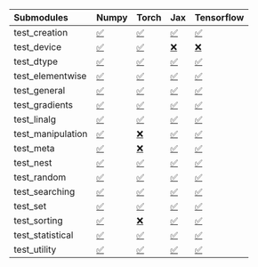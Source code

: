 | Submodules        | Numpy                                                                                                                           | Torch                                                                                                                           | Jax                                                                                                                             | Tensorflow                                                                                                                      |
|:------------------|:--------------------------------------------------------------------------------------------------------------------------------|:--------------------------------------------------------------------------------------------------------------------------------|:--------------------------------------------------------------------------------------------------------------------------------|:--------------------------------------------------------------------------------------------------------------------------------|
| test_creation     | <a href="https://github.com/unifyai/ivy/runs/7881886590?check_suite_focus=true" rel="noopener noreferrer" target="_blank">✅</a> | <a href="https://github.com/unifyai/ivy/runs/7881889155?check_suite_focus=true" rel="noopener noreferrer" target="_blank">✅</a> | <a href="https://github.com/unifyai/ivy/runs/7881892046?check_suite_focus=true" rel="noopener noreferrer" target="_blank">✅</a> | <a href="https://github.com/unifyai/ivy/runs/7881894952?check_suite_focus=true" rel="noopener noreferrer" target="_blank">✅</a> |
| test_device       | <a href="https://github.com/unifyai/ivy/runs/7881886766?check_suite_focus=true" rel="noopener noreferrer" target="_blank">✅</a> | <a href="https://github.com/unifyai/ivy/runs/7881889302?check_suite_focus=true" rel="noopener noreferrer" target="_blank">✅</a> | <a href="https://github.com/unifyai/ivy/runs/7881892281?check_suite_focus=true" rel="noopener noreferrer" target="_blank">❌</a> | <a href="https://github.com/unifyai/ivy/runs/7881895090?check_suite_focus=true" rel="noopener noreferrer" target="_blank">❌</a> |
| test_dtype        | <a href="https://github.com/unifyai/ivy/runs/7881886909?check_suite_focus=true" rel="noopener noreferrer" target="_blank">✅</a> | <a href="https://github.com/unifyai/ivy/runs/7881889452?check_suite_focus=true" rel="noopener noreferrer" target="_blank">✅</a> | <a href="https://github.com/unifyai/ivy/runs/7881892446?check_suite_focus=true" rel="noopener noreferrer" target="_blank">✅</a> | <a href="https://github.com/unifyai/ivy/runs/7881895228?check_suite_focus=true" rel="noopener noreferrer" target="_blank">✅</a> |
| test_elementwise  | <a href="https://github.com/unifyai/ivy/runs/7881887073?check_suite_focus=true" rel="noopener noreferrer" target="_blank">✅</a> | <a href="https://github.com/unifyai/ivy/runs/7881889589?check_suite_focus=true" rel="noopener noreferrer" target="_blank">✅</a> | <a href="https://github.com/unifyai/ivy/runs/7881892665?check_suite_focus=true" rel="noopener noreferrer" target="_blank">✅</a> | <a href="https://github.com/unifyai/ivy/runs/7881895399?check_suite_focus=true" rel="noopener noreferrer" target="_blank">✅</a> |
| test_general      | <a href="https://github.com/unifyai/ivy/runs/7881887244?check_suite_focus=true" rel="noopener noreferrer" target="_blank">✅</a> | <a href="https://github.com/unifyai/ivy/runs/7881889754?check_suite_focus=true" rel="noopener noreferrer" target="_blank">✅</a> | <a href="https://github.com/unifyai/ivy/runs/7881892840?check_suite_focus=true" rel="noopener noreferrer" target="_blank">✅</a> | <a href="https://github.com/unifyai/ivy/runs/7881895554?check_suite_focus=true" rel="noopener noreferrer" target="_blank">✅</a> |
| test_gradients    | <a href="https://github.com/unifyai/ivy/runs/7881887422?check_suite_focus=true" rel="noopener noreferrer" target="_blank">✅</a> | <a href="https://github.com/unifyai/ivy/runs/7881889923?check_suite_focus=true" rel="noopener noreferrer" target="_blank">✅</a> | <a href="https://github.com/unifyai/ivy/runs/7881893019?check_suite_focus=true" rel="noopener noreferrer" target="_blank">✅</a> | <a href="https://github.com/unifyai/ivy/runs/7881895745?check_suite_focus=true" rel="noopener noreferrer" target="_blank">✅</a> |
| test_linalg       | <a href="https://github.com/unifyai/ivy/runs/7881887569?check_suite_focus=true" rel="noopener noreferrer" target="_blank">✅</a> | <a href="https://github.com/unifyai/ivy/runs/7881890094?check_suite_focus=true" rel="noopener noreferrer" target="_blank">✅</a> | <a href="https://github.com/unifyai/ivy/runs/7881893207?check_suite_focus=true" rel="noopener noreferrer" target="_blank">✅</a> | <a href="https://github.com/unifyai/ivy/runs/7881895912?check_suite_focus=true" rel="noopener noreferrer" target="_blank">✅</a> |
| test_manipulation | <a href="https://github.com/unifyai/ivy/runs/7881887701?check_suite_focus=true" rel="noopener noreferrer" target="_blank">✅</a> | <a href="https://github.com/unifyai/ivy/runs/7881890259?check_suite_focus=true" rel="noopener noreferrer" target="_blank">❌</a> | <a href="https://github.com/unifyai/ivy/runs/7881893393?check_suite_focus=true" rel="noopener noreferrer" target="_blank">✅</a> | <a href="https://github.com/unifyai/ivy/runs/7881896086?check_suite_focus=true" rel="noopener noreferrer" target="_blank">✅</a> |
| test_meta         | <a href="https://github.com/unifyai/ivy/runs/7881887846?check_suite_focus=true" rel="noopener noreferrer" target="_blank">✅</a> | <a href="https://github.com/unifyai/ivy/runs/7881890423?check_suite_focus=true" rel="noopener noreferrer" target="_blank">❌</a> | <a href="https://github.com/unifyai/ivy/runs/7881893540?check_suite_focus=true" rel="noopener noreferrer" target="_blank">✅</a> | <a href="https://github.com/unifyai/ivy/runs/7881896238?check_suite_focus=true" rel="noopener noreferrer" target="_blank">✅</a> |
| test_nest         | <a href="https://github.com/unifyai/ivy/runs/7881887978?check_suite_focus=true" rel="noopener noreferrer" target="_blank">✅</a> | <a href="https://github.com/unifyai/ivy/runs/7881890563?check_suite_focus=true" rel="noopener noreferrer" target="_blank">✅</a> | <a href="https://github.com/unifyai/ivy/runs/7881893732?check_suite_focus=true" rel="noopener noreferrer" target="_blank">✅</a> | <a href="https://github.com/unifyai/ivy/runs/7881896401?check_suite_focus=true" rel="noopener noreferrer" target="_blank">✅</a> |
| test_random       | <a href="https://github.com/unifyai/ivy/runs/7881888159?check_suite_focus=true" rel="noopener noreferrer" target="_blank">✅</a> | <a href="https://github.com/unifyai/ivy/runs/7881890749?check_suite_focus=true" rel="noopener noreferrer" target="_blank">✅</a> | <a href="https://github.com/unifyai/ivy/runs/7881893928?check_suite_focus=true" rel="noopener noreferrer" target="_blank">✅</a> | <a href="https://github.com/unifyai/ivy/runs/7881896597?check_suite_focus=true" rel="noopener noreferrer" target="_blank">✅</a> |
| test_searching    | <a href="https://github.com/unifyai/ivy/runs/7881888345?check_suite_focus=true" rel="noopener noreferrer" target="_blank">✅</a> | <a href="https://github.com/unifyai/ivy/runs/7881890949?check_suite_focus=true" rel="noopener noreferrer" target="_blank">✅</a> | <a href="https://github.com/unifyai/ivy/runs/7881894113?check_suite_focus=true" rel="noopener noreferrer" target="_blank">✅</a> | <a href="https://github.com/unifyai/ivy/runs/7881896772?check_suite_focus=true" rel="noopener noreferrer" target="_blank">✅</a> |
| test_set          | <a href="https://github.com/unifyai/ivy/runs/7881888495?check_suite_focus=true" rel="noopener noreferrer" target="_blank">✅</a> | <a href="https://github.com/unifyai/ivy/runs/7881891095?check_suite_focus=true" rel="noopener noreferrer" target="_blank">✅</a> | <a href="https://github.com/unifyai/ivy/runs/7881894300?check_suite_focus=true" rel="noopener noreferrer" target="_blank">✅</a> | <a href="https://github.com/unifyai/ivy/runs/7881897016?check_suite_focus=true" rel="noopener noreferrer" target="_blank">✅</a> |
| test_sorting      | <a href="https://github.com/unifyai/ivy/runs/7881888656?check_suite_focus=true" rel="noopener noreferrer" target="_blank">✅</a> | <a href="https://github.com/unifyai/ivy/runs/7881891274?check_suite_focus=true" rel="noopener noreferrer" target="_blank">❌</a> | <a href="https://github.com/unifyai/ivy/runs/7881894437?check_suite_focus=true" rel="noopener noreferrer" target="_blank">✅</a> | <a href="https://github.com/unifyai/ivy/runs/7881897232?check_suite_focus=true" rel="noopener noreferrer" target="_blank">✅</a> |
| test_statistical  | <a href="https://github.com/unifyai/ivy/runs/7881888800?check_suite_focus=true" rel="noopener noreferrer" target="_blank">✅</a> | <a href="https://github.com/unifyai/ivy/runs/7881891474?check_suite_focus=true" rel="noopener noreferrer" target="_blank">✅</a> | <a href="https://github.com/unifyai/ivy/runs/7881894601?check_suite_focus=true" rel="noopener noreferrer" target="_blank">✅</a> | <a href="https://github.com/unifyai/ivy/runs/7881897375?check_suite_focus=true" rel="noopener noreferrer" target="_blank">✅</a> |
| test_utility      | <a href="https://github.com/unifyai/ivy/runs/7881888997?check_suite_focus=true" rel="noopener noreferrer" target="_blank">✅</a> | <a href="https://github.com/unifyai/ivy/runs/7881891766?check_suite_focus=true" rel="noopener noreferrer" target="_blank">✅</a> | <a href="https://github.com/unifyai/ivy/runs/7881894784?check_suite_focus=true" rel="noopener noreferrer" target="_blank">✅</a> | <a href="https://github.com/unifyai/ivy/runs/7881897555?check_suite_focus=true" rel="noopener noreferrer" target="_blank">✅</a> |